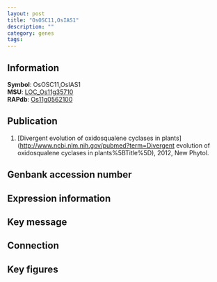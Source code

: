```yaml
---
layout: post
title: "OsOSC11,OsIAS1"
description: ""
category: genes
tags: 
---
```


## Information
__Symbol__: OsOSC11,OsIAS1  
__MSU__: [LOC_Os11g35710](http://rice.plantbiology.msu.edu/cgi-bin/ORF_infopage.cgi?orf=LOC_Os11g35710)  
__RAPdb__: [Os11g0562100](http://rapdb.dna.affrc.go.jp/viewer/gbrowse_details/irgsp1?name=Os11g0562100)  

## Publication
1. [Divergent evolution of oxidosqualene cyclases in plants](http://www.ncbi.nlm.nih.gov/pubmed?term=Divergent evolution of oxidosqualene cyclases in plants%5BTitle%5D), 2012, New Phytol.

## Genbank accession number

## Expression information

## Key message

## Connection

## Key figures



